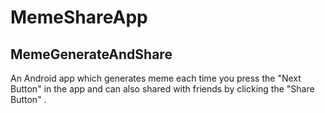 # MemeShareApp

## MemeGenerateAndShare

An Android app which generates meme each time you press the "Next Button" in the app and can also shared with friends by clicking the "Share Button" .
